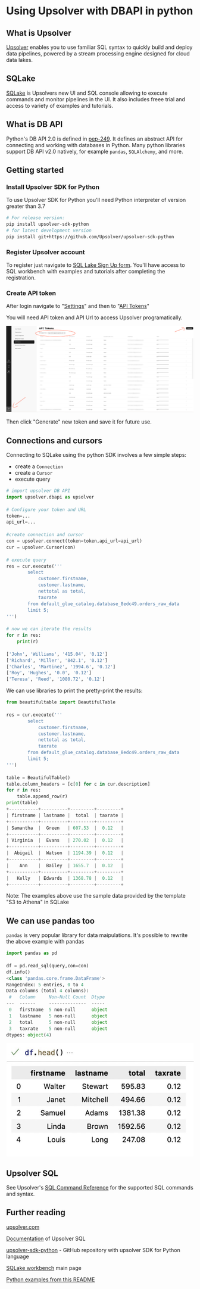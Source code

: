 # Using Upsolver with DBAPI in python

## What is Upsolver

[Upsolver](https://upsolver.com) enables you to use familiar SQL syntax to quickly build and deploy data pipelines, powered by a stream processing engine designed for cloud data lakes.

## SQLake

[SQLake](https://docs.upsolver.com/sqlake) is Upsolvers new UI and SQL console allowing to execute commands and monitor pipelines in the UI. It also includes freee trial and access to variety of examples and tutorials.


## What is DB API

Python's DB API 2.0 is defined in [pep-249](https://peps.python.org/pep-0249/). It defines an abstract API for connecting and working with databases in Python. Many python libraries support DB API v2.0 natively, for example `pandas`, `SQLAlchemy`, and more.

## Getting started

### Install Upsolver SDK for Python

To use Upsolver SDK for Python you'll need Python interpreter of version greater than 3.7 

```bash
# For release version:
pip install upsolver-sdk-python
# for latest development version
pip install git+https://github.com/Upsolver/upsolver-sdk-python
```

### Register Upsolver account

To register just navigate to [SQL Lake Sign Up form](https://sqlake.upsolver.com/signup). You'll have access to SQL workbench with examples and tutorials after completing the registration.

### Create API token

After login navigate to "[Settings](https://sqlake.upsolver.com/Settings)" and then to "[API Tokens](https://sqlake.upsolver.com/Settings/api-tokens)"

You will need API token and API Url to access Upsolver programatically.

![API Tokens screen](https://github.com/Upsolver/upsolver-sdk-python/raw/build_package/doc/img/APITokens-m.png)

Then click "Generate" new token and save it for future use.

## Connections and cursors

Connecting to SQLake using the python SDK involves a few simple steps:

- create a `Connection`
- create a `Cursor`
- execute query

```python
# import upsolver DB API
import upsolver.dbapi as upsolver

# Configure your token and URL
token=...
api_url=...

#create connection and cursor
con = upsolver.connect(token=token,api_url=api_url)
cur = upsolver.Cursor(con)

# execute query
res = cur.execute('''
        select
            customer.firstname,
            customer.lastname,
            nettotal as total,
            taxrate
        from default_glue_catalog.database_8edc49.orders_raw_data
        limit 5;
''')

# now we can iterate the results
for r in res:
    print(r)

['John', 'Williams', '415.04', '0.12']
['Richard', 'Miller', '842.1', '0.12']
['Charles', 'Martinez', '1994.6', '0.12']
['Roy', 'Hughes', '0.0', '0.12']
['Teresa', 'Reed', '1080.72', '0.12']
```

We can use libraries to print the pretty-print the results:

```python
from beautifultable import BeautifulTable

res = cur.execute('''
        select
            customer.firstname,
            customer.lastname,
            nettotal as total,
            taxrate
        from default_glue_catalog.database_8edc49.orders_raw_data
        limit 5;
''')

table = BeautifulTable()
table.column_headers = [c[0] for c in cur.description]
for r in res:
    table.append_row(r)
print(table)
+-----------+----------+---------+---------+
| firstname | lastname |  total  | taxrate |
+-----------+----------+---------+---------+
| Samantha  |  Green   | 607.53  |  0.12   |
+-----------+----------+---------+---------+
| Virginia  |  Evans   | 270.02  |  0.12   |
+-----------+----------+---------+---------+
|  Abigail  |  Watson  | 1194.39 |  0.12   |
+-----------+----------+---------+---------+
|    Ann    |  Bailey  | 1655.7  |  0.12   |
+-----------+----------+---------+---------+
|   Kelly   | Edwards  | 1368.78 |  0.12   |
+-----------+----------+---------+---------+
```

Note: The examples above use the sample data provided by the template "S3 to Athena" in SQLake

## We can use pandas too

`pandas` is very popular library for data maipulations.
It's possible to rewrite the above example with pandas

```python
import pandas as pd

df = pd.read_sql(query,con=con)
df.info()
<class 'pandas.core.frame.DataFrame'>
RangeIndex: 5 entries, 0 to 4
Data columns (total 4 columns):
 #   Column     Non-Null Count  Dtype 
---  ------     --------------  ----- 
 0   firstname  5 non-null      object
 1   lastname   5 non-null      object
 2   total      5 non-null      object
 3   taxrate    5 non-null      object
dtypes: object(4)
```

![`df.head()`](https://github.com/Upsolver/upsolver-sdk-python/raw/build_package/doc/img/df.head-m.jpeg)

## Upsolver SQL

See Upsolver's [SQL Command Reference](https://docs.upsolver.com/sqlake/sql-command-reference) for the supported SQL commands and syntax.

## Further reading

[upsolver.com](https://upsolver.com)

[Documentation](https://docs.upsolver.com/sqlake/sql-command-reference) of Upsolver SQL

[upsolver-sdk-python](https://github.com/Upsolver/upsolver-sdk-python) - GitHub repository with upsolver SDK for Python language

[SQLake workbench](https://sqlake.upsolver.com/) main page

[Python examples from this README](https://github.com/Upsolver/upsolver-sdk-python/blob/develop/doc/dbapi-ex.py)
